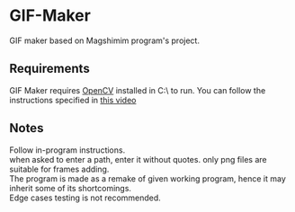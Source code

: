 # GIF-Maker
GIF maker based on Magshimim program's project.
## Requirements
GIF Maker requires <a href="https://sourceforge.net/projects/opencvlibrary/files/opencv-win/3.4.0/opencv-3.4.0-vc14_vc15.exe/download">OpenCV</a>
installed in C:\ to run. You can follow the instructions specified in <a href="https://www.youtube.com/watch?v=z8xEOdtu58Y">this video </a>

## Notes
Follow in-program instructions. <br>
when asked to enter a path, enter it without quotes. only png files are suitable for frames adding. <br>
The program is made as a remake of given working program, hence it may inherit some of its shortcomings. <br>
Edge cases testing is not recommended.
